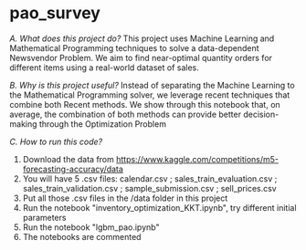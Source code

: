 # pao_survey

*A. What does this project do?*
This project uses Machine Learning and Mathematical Programming techniques to solve a data-dependent Newsvendor Problem. 
We aim to find near-optimal quantity orders for different items using a real-world dataset of sales.

*B. Why is this project useful?*
Instead of separating the Machine Learning to the Mathematical Programming solver, we leverage recent techniques that combine both Recent methods.
We show through this notebook that, on average, the combination of both methods can provide better decision-making through the Optimization Problem

*C. How to run this code?*
1. Download the data from https://www.kaggle.com/competitions/m5-forecasting-accuracy/data
2. You will have 5 .csv files: calendar.csv ; sales_train_evaluation.csv ; sales_train_validation.csv ; sample_submission.csv ; sell_prices.csv
3. Put all those .csv files in the /data folder in this project
4. Run the notebook "inventory_optimization_KKT.ipynb", try different initial parameters
5. Run the notebook "lgbm_pao.ipynb"
6. The notebooks are commented
